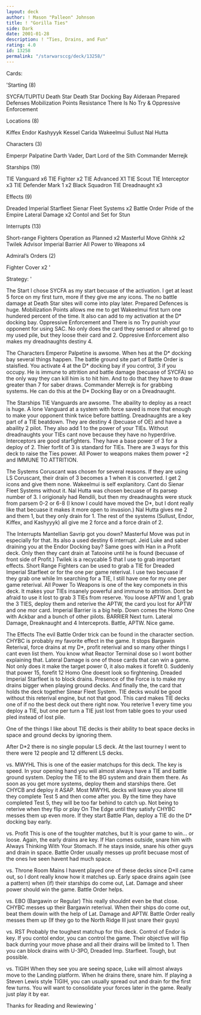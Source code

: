 ```yaml
---
layout: deck
author: ! Mason "Palleon" Johnson
title: ! "Gorilla Ties"
side: Dark
date: 2001-01-28
description: ! "Ties, Drains, and Fun"
rating: 4.0
id: 13258
permalink: "/starwarsccg/deck/13258/"
---
```

Cards: 

'Starting (8)

SYCFA/TUPITU
Death Star
Death Star Docking Bay
Alderaan
Prepared Defenses
Mobilization Points
Resistance
There Is No Try & Oppressive Enforcement

Locations (8)

Kiffex
Endor
Kashyyyk
Kessel
Carida
Wakeelmui
Sullust
Nal Hutta

Characters (3)

Emperpr Palpatine
Darth Vader, Dart Lord of the Sith
Commander Merrejk

Starships (19)

TIE Vanguard x6
TIE Fighter x2
TIE Advanced X1
TIE Scout
TIE Interceptor x3
TIE Defender Mark 1 x2
Black Squadron TIE
Dreadnaught x3

Effects (9)

Dreaded Imperial Starfleet
Sienar Fleet Systems x2
Battle Order
Pride of the Empire
Lateral Damage x2
Contol and Set for Stun

Interrupts (13)

Short-range Fighters
Operation as Planned x2
Masterful Move
Ghhhk x2
Twilek Advisor
Imperial Barrier
All Power to Weapons x4

Admiral’s Orders (2)

Fighter Cover x2  '

Strategy: '

The Start
I chose SYCFA as my start becuase of the activation. I get at least 5 force on my first turn, more if they give me any icons. The no battle damage at Death Star sites will come into play later. Prepared Defences is huge. Mobilization Points allows me me to get Wakeelmui first turn one hundered percent of the time. It also can add to my activation at the D* docking bay. Oppressive Enforcement and There is no Try punish your opponent for using SAC. No only does the card they sensed or altered go to my used pile, but they loose their card and 2. Oppresive Enforcement also makes my dreadnaughts destiny 4.

The Characters
Emperor Palpetine is awsome. When hes at the D* docking bay several things happen. The battle ground site part of Battle Order is staisfied. You activate 4 at the D* docking bay if you control, 3 if you occupy. He is immune to attrition and battle damage (becuase of SYCFA) so the only way they can kill him is to hit him. And to do that they have to draw greater than 7 for saber draws. Commander Merrejk is for grabbing systems. He can do this at the D* Docking Bay or on a Dreadnaught.

The Starships
TIE Vanguards are awsome. The abaility to deploy as a react is huge. A lone Vanguard at a system with force saved is more that enough to make your opponent think twice before battling. Dreadnaughts are a key part of a TIE beatdown. They are destiny 4 (becuase of OE) and have a abaility 2 pilot. They also add 1 to the power of your TIEs. Without dreadnaughts your TIEs cant nove because they have no hyperdrive. Interceptors are good starfighters. They have a base power of 3 for a deploy of 2. Thier forfit of 3 is standard for TIEs. There are 3 ways for this deck to raise the Ties power. All Power to weapons makes them power +2 and IMMUNE TO ATTRITION.

The Systems
Coruscant was chosen for several reasons. If they are using LS Coruscant, their drain of 3 becomes a 1 when it is converted. I get 2 icons and give them none. Wakeelmui is self explanitory. Cant do Sienar Fleet Systems without it. Nal Hutta was chosen becuase of its parsep number of 3. I origionaly had Rendili, but then my dreadnaughts were stuck from parsem 0-2 or 6-8 (I know I could have moved the D*, but I dont really like that becuase it makes it more open to invasion.) Nal Hutta gives me 2 and them 1, but they only drain for 1. The rest of the systems (Sullust, Endor, Kiffex, and Kashyyyk) all give me 2 force and a force drain of 2.

The Interrupts
Mantellian Savrip got you down? Masterful Move was put in especially for that. Its also a used destiny 6 interrupt. Jeid Luke and saber draining you at the Endor Docking bay? Same goes with Han in a Profit deck. Only then they cant drain at Tatooine until he is found (becuase of front side of Profit.) Twilek is a recycable 5 that I use to grab important effects. Short Range Fighters can be used to grab a TIE for Dreaded Imperial Starfleet or for the one per game reterival. I use two becuase if they grab one while Im searching for a TIE, I still have one for my one per game reterival. All Power To Weapons is one of the key componets in this deck. It makes your TIEs insanely powerful and immune to attrition. Dont be afraid to use it lost to grab 3 TIEs from reserve. You loose APTW and 1, grab the 3 TIES, deploy them and reterive the APTW, the card you lost for APTW and one mor card. Imperial Barrier is a big help. Down comes the Homo One with Ackbar and a bunch of other pilots. BARRIER Next turn. Lateral Damage, Dreaknaught and 4 Interceprots. Battle, APTW. Nice game.

The Effects
The evil Battle Order trick can be found in the character section. CHYBC is probably my favorite effect in the game. It stops Bargawin Reterival, force drains at my D*, profit reterival and so many other things I cant even list them. You know what Reactor Terminal dose so I wont bother explaining that. Lateral Damage is one of those cards that can win a game. Not only does it make the target power 0, it also makes it forefit 0. Suddenly that power 15, forefit 12 Homo One doesnt look so firghtening. Dreaded Imperial Starfleet is to block drains. Presence of the Force is to make my drains bigger when playing ground decks. And finally the, the card that holds the deck together Sinear Fleet System. TIE decks would be good without this reterival engine, but not that good. This card makes TIE decks one of if no the best deck out there right now. You reterive 1 every time you deploy a TIE, but one per turn a TIE just lost from table goes to your used pled instead of lost pile.

One of the things I like about TIE decks is their ability to beat space decks in space and ground decks by ignoring them.

After D*2 there is no single popular LS deck. At the last tourney I went to there were 12 people and 12 different LS decks.

vs. MWYHL
This is one of the easier matchups for this deck. The key is speed. In your opening hand you will almost always have a TIE and battle ground system. Deploy the TIE to the BG system and drain them there. As soon as you get more systems, deploy them and starships there. Get CHYCB and deploy it ASAP. Most MWYHL decks will leave you alone till they complete Test 5 and then come after you. By the time they have completed Test 5, they will be too far behind to catch up. Not being to reterive when they flip or play On The Edge until they satisfy CHYBC messes them up even more. If they start Battle Plan, deploy a TIE do the D* docking bay early.

vs. Profit
This is one of the toughter matches, but It is your game to win... or loose. Again, the early drains are key. If Han comes outside, snare him with Always Thinking With Your Stomach. If he stays inside, snare his other guys and drain in space. Battle Order usually messes up profit becuase most of the ones Ive seen havent had much space.

vs. Throne Room Mains
I havent played one of these decks since D*II came out, so I dont really know how it matches up. Early space drains again (see a pattern) when (if) their starships do come out, Lat. Damage and sheer power should win the game. Battle Order helps.

vs. EBO (Bargawin or Regular)
This really shouldnt even be that close. CHYBC messes up their Bargawin reterival. When their ships do come out, beat them dowin with the help of Lat. Damage and APTW. Battle Order really messes them up (If they go to the North Ridge Ill just snare their guys)

vs. RST
Probably the toughest matchup for this deck. Control of Endor is key. If you contol endor, you can control the game. Their objective will flip back durring your move phase and all their drains will be limited to 1. Then you can block drains with U-3PO, Dreaded Imp. Starfleet. Tough, but possible.

vs. TIGIH
When they see you are seeing space, Luke will almost always move to the Landing platform. When he drains there, snare him. If playing a Steven Lewis style TIGIH, you can usually spread out and drain for the first few turns. You will want to consolidate your forces later in the game. Really just play it by ear.

Thanks for Reading and Rewiewing '
